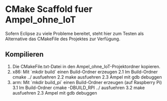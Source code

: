 # CMake Scaffold fuer Ampel_ohne_IoT

Sofern Eclipse zu viele Probleme bereitet, steht hier zum Testen als Alternative das CMakeFile des Projektes zur Verfügung.

## Kompilieren

1. Die CMakeFile.txt-Datei in den Ampel_ohne_IoT-Projektordner kopieren.
2. x86: Mit ´mkdir build´ einen Build-Ordner erzeugen
 2.1 Im Build-Ordner cmake ../ ausfuehren
 2.2 make ausfuehren
 2.3 Ampel mit gdb debuggen
3. arm:  Mit ´mkdir build_pi´ einen Build-Ordner erzeugen (auf Raspberry Pi)
 3.1 Im Build-Ordner cmake -DBUILD_RPI ../ ausfuehren
 3.2 make ausfuehren
 2.3 Ampel mit gdb debuggen
